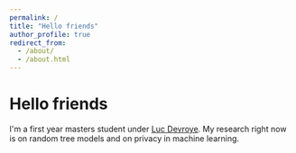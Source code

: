 ```yaml
---
permalink: /
title: "Hello friends"
author_profile: true
redirect_from: 
  - /about/
  - /about.html
---
```


Hello friends
======

I'm a first year masters student under [Luc Devroye](https://luc.devroye.org/). My research right now is on random tree models and on privacy in machine learning. 
